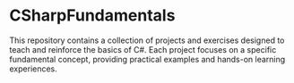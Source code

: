 # CSharpFundamentals
This repository contains a collection of projects and exercises designed to teach and reinforce the basics of C#. Each project focuses on a specific fundamental concept, providing practical examples and hands-on learning experiences.
